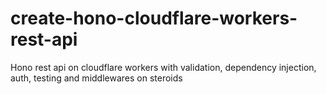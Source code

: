 # create-hono-cloudflare-workers-rest-api

Hono rest api on cloudflare workers with validation, dependency injection, auth, testing and middlewares on steroids
